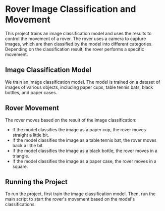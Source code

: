 # Rover Image Classification and Movement

This project trains an image classification model and uses the results to control the movement of a rover. The rover uses a camera to capture images, which are then classified by the model into different categories. Depending on the classification result, the rover performs a specific movement.

## Image Classification Model

We train an image classification model. The model is trained on a dataset of images of various objects, including paper cups, table tennis bats, black bottles, and paper cases.

## Rover Movement

The rover moves based on the result of the image classification:

- If the model classifies the image as a paper cup, the rover moves straight a little bit.
- If the model classifies the image as a table tennis bat, the rover moves back a little bit.
- If the model classifies the image as a black bottle, the rover moves in a triangle.
- If the model classifies the image as a paper case, the rover moves in a square.

## Running the Project

To run the project, first train the image classification model. Then, run the main script to start the rover's movement based on the model's classifications.
